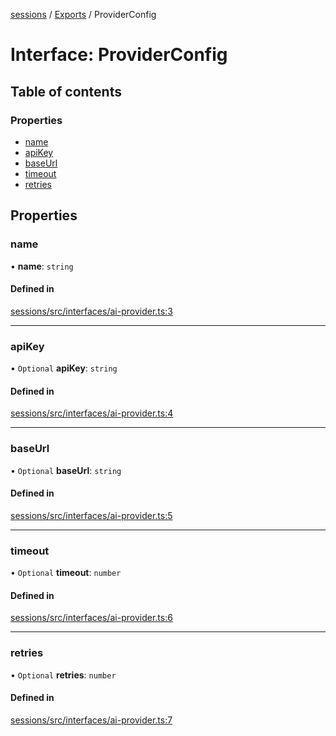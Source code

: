 <!-- 
 ⚠️  AUTO-GENERATED FILE - DO NOT EDIT MANUALLY
 This file is automatically generated by scripts/docs-generator.js
 To make changes, edit the source TypeScript files or update the generator script
-->

[sessions](../../) / [Exports](../modules) / ProviderConfig

# Interface: ProviderConfig

## Table of contents

### Properties

- [name](ProviderConfig#name)
- [apiKey](ProviderConfig#apikey)
- [baseUrl](ProviderConfig#baseurl)
- [timeout](ProviderConfig#timeout)
- [retries](ProviderConfig#retries)

## Properties

### name

• **name**: `string`

#### Defined in

[sessions/src/interfaces/ai-provider.ts:3](https://github.com/woojubb/robota/blob/69cbf57340262bed3ca42ae6af241896c191a29c/packages/sessions/src/interfaces/ai-provider.ts#L3)

___

### apiKey

• `Optional` **apiKey**: `string`

#### Defined in

[sessions/src/interfaces/ai-provider.ts:4](https://github.com/woojubb/robota/blob/69cbf57340262bed3ca42ae6af241896c191a29c/packages/sessions/src/interfaces/ai-provider.ts#L4)

___

### baseUrl

• `Optional` **baseUrl**: `string`

#### Defined in

[sessions/src/interfaces/ai-provider.ts:5](https://github.com/woojubb/robota/blob/69cbf57340262bed3ca42ae6af241896c191a29c/packages/sessions/src/interfaces/ai-provider.ts#L5)

___

### timeout

• `Optional` **timeout**: `number`

#### Defined in

[sessions/src/interfaces/ai-provider.ts:6](https://github.com/woojubb/robota/blob/69cbf57340262bed3ca42ae6af241896c191a29c/packages/sessions/src/interfaces/ai-provider.ts#L6)

___

### retries

• `Optional` **retries**: `number`

#### Defined in

[sessions/src/interfaces/ai-provider.ts:7](https://github.com/woojubb/robota/blob/69cbf57340262bed3ca42ae6af241896c191a29c/packages/sessions/src/interfaces/ai-provider.ts#L7)
